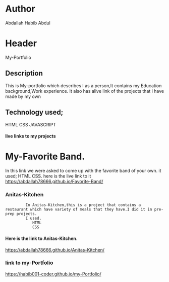 # Author
Abdallah Habib Abdul

# Header
My-Portfolio
## Description
This is My-portfolio which describes I as a person,It contains my Education background,Work experience.
It also has alive link of the projects that i have made by my own
## Technology used;
HTML
CSS
JAVASCRIPT
#### live links to my projects
# My-Favorite Band.
In this link we were asked to come up with the favorite band of your own.
it used;
HTML
CSS.
here is the live link to it https://abdallah78666.github.io/Favorite-Band/
### Anitas-Kitchen
             In Anitas-Kitchen,this is a project that contains a restaurant which have variety of meals that they have.I did it in pre-prep projects.
             I used.
                HTML
                CSS
 #### Here is the link to Anitas-Kitchen.
  https://abdallah78666.github.io/Anitas-Kitchen/
### link to my-Portfolio
https://habib001-coder.github.io/my-Portfolio/

